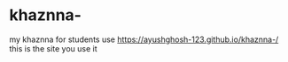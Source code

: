 # khaznna-
my khaznna  for students use
https://ayushghosh-123.github.io/khaznna-/
this is the site you use it
